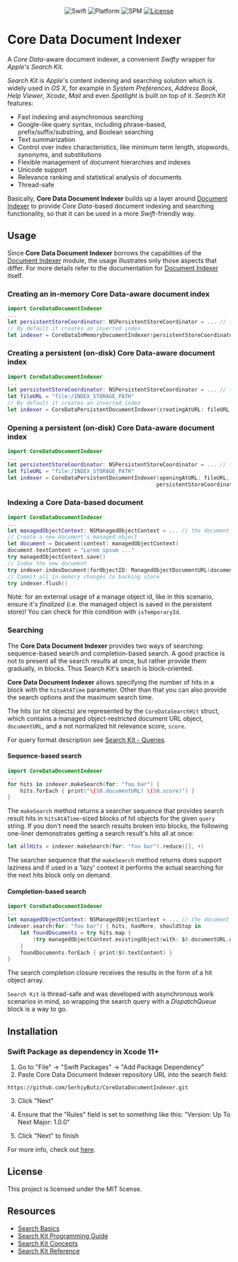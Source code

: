 <p align="center">
    <img src="https://img.shields.io/badge/Swift-4.2-orange" alt="Swift" />
    <img src="https://img.shields.io/badge/platform-osx-orange" alt="Platform" />
    <img src="https://img.shields.io/badge/Swift%20Package%20Manager-compatible-orange" alt="SPM" />
    <a href="https://github.com/SerhiyButz/CoreDataDocumentIndexer/blob/master/LICENSE">
        <img src="https://img.shields.io/badge/licence-MIT-orange" alt="License" />
    </a>
</p>

# Core Data Document Indexer

A *Core Data*-aware document indexer, a convenient *Swifty* wrapper for *Apple's Search Kit*.

*Search Kit* is *Apple*'s content indexing and searching solution which is widely used in *OS X*, for example in *System Preferences*, *Address Book*, *Help Viewer*, *Xcode*, *Mail* and even *Spotlight* is built on top of it. *Search Kit* features:

 - Fast indexing and asynchronous searching
- Google-like query syntax, including phrase-based, prefix/suffix/substring, and Boolean searching
- Text summarization
- Control over index characteristics, like minimum term length, stopwords, synonyms, and substitutions
- Flexible management of document hierarchies and indexes
- Unicode support
- Relevance ranking and statistical analysis of documents
- Thread-safe

Basically, **Core Data Document Indexer** builds up a layer around [Document Indexer](https://github.com/SerhiyButz/DocumentIndexer) to provide *Core Data*-based document indexing and searching functionality, so that it can be used in a more *Swift*-friendly way. 

 ## Usage

Since **Core Data Document Indexer** borrows the capablities of the [Document Indexer](https://github.com/SerhiyButz/DocumentIndexer) module, the usage illustrates only those aspects that differ. For more details refer to the documentation for [Document Indexer](https://github.com/SerhiyButz/DocumentIndexer) itself.

### Creating an in-memory Core Data-aware document index

```swift
import CoreDataDocumentIndexer
...
let persistentStoreCoordinator: NSPersistentStoreCoordinator = ... // the document store's persistent store coordinator
// By default it creates an inverted index
let indexer = CoreDataInMemoryDocumentIndexer(persistentStoreCoordinator: persistentStoreCoordinator)
```
### Creating a persistent (on-disk) Core Data-aware document index

```swift
import CoreDataDocumentIndexer
...
let persistentStoreCoordinator: NSPersistentStoreCoordinator = ... // the document store's persistent store coordinator
let fileURL = "file:/INDEX_STORAGE_PATH"
// By default it creates an inverted index
let indexer = CoreDataPersistentDocumentIndexer(creatingAtURL: fileURL, persistentStoreCoordinator: persistentStoreCoordinator)
```


### Opening a persistent (on-disk) Core Data-aware document index

```swift
import CoreDataDocumentIndexer
...
let persistentStoreCoordinator: NSPersistentStoreCoordinator = ... // the document store's persistent store coordinator
let fileURL = "file:/INDEX_STORAGE_PATH"
let indexer = CoreDataPersistentDocumentIndexer(openingAtURL: fileURL,
                                               persistentStoreCoordinator: persistentStoreCoordinator)
```

### Indexing a Core Data-based document

```swift
import CoreDataDocumentIndexer
...
let managedObjectContext: NSManagedObjectContext = ... // the document store's managed object context
// Create a new document's managed object
let document = Document(context: managedObjectContext)
document.textContent = "Lorem ipsum ..."
try managedObjectContext.save()
// Index the new document
try indexer.indexDocument(forObjectID: ManagedObjectDocumentURL(document.objectID)!, withText: document.textContent)
// Commit all in-memory changes to backing store
try indexer.flush()
```
Note: for an external usage of a manage object id, like in this scenario, ensure it's *finalized* (i.e. the managed object is saved in the persistent store)! You can check for this condition with `isTemporaryId`.

### Searching

The **Core Data Document Indexer** provides two ways of searching: sequence-based search and completion-based search. 
A good practice is not to present all the search results at once, but rather provide them gradually, in blocks. Thus Search Kit's search is block-oriented.

**Core Data Document Indexer** allows specifying the number of hits in a block with the `hitsAtATime` parameter. Other than that you can also provide the search options and the maximum search time. 

The hits (or hit objects) are represented by the `CoreDataSearchHit` struct, which contains a managed object-restricted document URL object, `documentURL`, and a not normalized hit relevance score, `score`.

For query format description see [Search Kit - Queries](https://developer.apple.com/library/archive/documentation/UserExperience/Conceptual/SearchKitConcepts/searchKit_concepts/searchKit_concepts.html#//apple_ref/doc/uid/TP40002844-BABIHICA).

#### Sequence-based search

```swift
import CoreDataDocumentIndexer
...
for hits in indexer.makeSearch(for: "foo bar") {
    hits.forEach { print("\($0.documentURL) \($0.score)") }
}
```

The `makeSearch` method returns a searcher sequence that provides search result hits in `hitsAtATime`-sized blocks of hit objects for the given `query` string. If you don't need the search results broken into blocks, the following one-liner demonstrates getting a search result's hits all at once:

```swift
let allHits = indexer.makeSearch(for: "foo bar").reduce([], +)
```

The searcher sequence that the `makeSearch` method returns does support laziness and if used in a 'lazy' context it performs the actual searching for the next hits block only on demand.

#### Completion-based search

```swift
import CoreDataDocumentIndexer
...
let managedObjectContext: NSManagedObjectContext = ... // the document store's managed object context
indexer.search(for: "foo bar") { hits, hasMore, shouldStop in
    let foundDocuments = try hits.map {
        (try managedObjectContext.existingObject(with: $0.documentURL.objectID) as! Document) // `Document` is a managed object representing a text document
    }
    foundDocuments.forEach { print($0.textContent) }
}
```
The search completion closure receives the results in the form of a hit object array. 

`Search Kit` is thread-safe and was developed with asynchronous work scenarios in mind, so wrapping the search query with a *DispatchQueue* block is a way to go.

## Installation

### Swift Package as dependency in Xcode 11+

1. Go to "File" -> "Swift Packages" -> "Add Package Dependency"
2. Paste Core Data Document Indexer repository URL into the search field:

`https://github.com/SerhiyButz/CoreDataDocumentIndexer.git`

3. Click "Next"

4. Ensure that the "Rules" field is set to something like this: "Version: Up To Next Major: 1.0.0"

5. Click "Next" to finish

For more info, check out [here](https://developer.apple.com/documentation/xcode/adding_package_dependencies_to_your_app).

## License

This project is licensed under the MIT license.

## Resources
- [Search Basics](https://developer.apple.com/library/archive/documentation/UserExperience/Conceptual/SearchKitConcepts/searchKit_basics/searchKit_basics.html)
- [Search Kit Programming Guide](https://developer.apple.com/library/archive/documentation/UserExperience/Conceptual/SearchKitConcepts/searchKit_intro/searchKit_intro.html)
- [Search Kit Concepts](https://developer.apple.com/library/archive/documentation/UserExperience/Conceptual/SearchKitConcepts/searchKit_concepts/searchKit_concepts.html)
- [Search Kit Reference](https://developer.apple.com/documentation/coreservices/search_kit)
